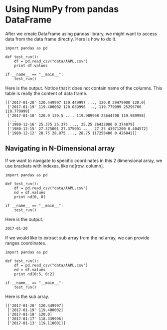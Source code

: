 # Using NumPy from pandas DataFrame

After we create DataFrame using pandas library, we might want to access data from the data frame directly. Here is how to do it.

```
import pandas as pd

def test_run():
    df = pd.read_csv("data/AAPL.csv")
    print df.values

if __name__ == "__main__":
    test_run()
```

Here is the output. Notice that it does not contain name of the columns. This table is really the content of data frame.

```
[['2017-01-20' 120.449997 120.449997 ..., 120.0 29479900 120.0]
 ['2017-01-19' 119.400002 120.089996 ..., 119.779999 25295700 119.779999]
 ['2017-01-18' 120.0 120.5 ..., 119.989998 23644700 119.989998]
 ..., 
 ['1980-12-16' 25.375 25.375 ..., 25.25 26432000 0.374879]
 ['1980-12-15' 27.375001 27.375001 ..., 27.25 43971200 0.404572]
 ['1980-12-12' 28.75 28.875 ..., 28.75 117258400 0.426842]]
```

## Navigating in N-Dimensional array

If we want to navigate to specific coordinates in this 2 dimensional array, we use brackets with indexes, like nd\[row, column\].

```
import pandas as pd

def test_run():
    df = pd.read_csv("data/AAPL.csv")
    nd = df.values
    print nd[0, 0]

if __name__ == "__main__":
    test_run()
```

Here is the output.

```
2017-01-20
```

If we would like to extract sub array from the nd array, we can provide ranges coordinates.

```
import pandas as pd

def test_run():
    df = pd.read_csv("data/AAPL.csv")
    nd = df.values
    print nd[0:5, 0:2]

if __name__ == "__main__":
    test_run()
```

Here is the sub array.

```
[['2017-01-20' 120.449997]
 ['2017-01-19' 119.400002]
 ['2017-01-18' 120.0]
 ['2017-01-17' 118.339996]
 ['2017-01-13' 119.110001]]
```



